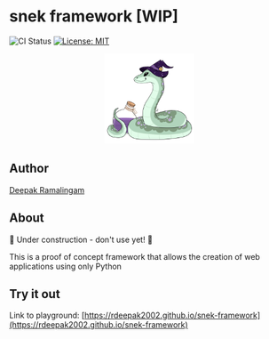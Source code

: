 # snek framework [WIP]

![CI Status](https://github.com/rdeepak2002/snek-framework/actions/workflows/deploy.yml/badge.svg?branch=main) [![License: MIT](https://img.shields.io/badge/License-MIT-orange.svg)](https://opensource.org/licenses/MIT)  

<p align="center">
  <a href="https://github.com/rdeepak2002/snek-framework">
    <img src="docs/logo.png" height="162" alt="Snek Framework Logo">
  </a>
</p>


## Author

[Deepak Ramalingam](https://github.com/rdeepak2002)

## About

🚧 Under construction - don't use yet! 🚧

This is a proof of concept framework that allows the creation of web applications using only Python

## Try it out

Link to playground: [https://rdeepak2002.github.io/snek-framework](https://rdeepak2002.github.io/snek-framework)